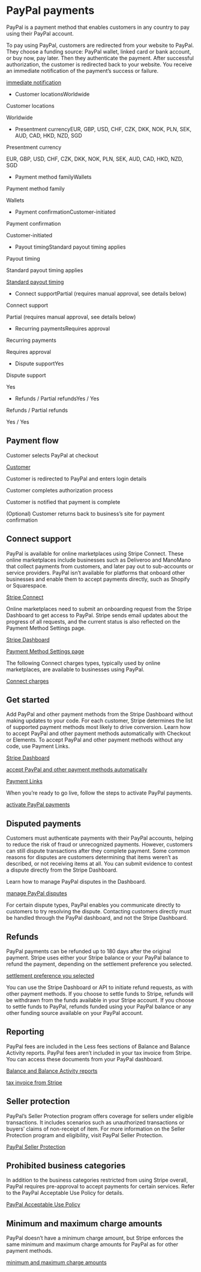 # PayPal payments

PayPal is a payment method that enables customers in any country to pay using their PayPal account.

To pay using PayPal, customers are redirected from your website to PayPal. They choose a funding source: PayPal wallet, linked card or bank account, or buy now, pay later. Then they authenticate the payment. After successful authorization, the customer is redirected back to your website. You receive an immediate notification of the payment’s success or failure.

[immediate notification](/payments/payment-methods#payment-notification)

- Customer locationsWorldwide

Customer locations

Worldwide

- Presentment currencyEUR, GBP, USD, CHF, CZK, DKK, NOK, PLN, SEK, AUD, CAD, HKD, NZD, SGD

Presentment currency

EUR, GBP, USD, CHF, CZK, DKK, NOK, PLN, SEK, AUD, CAD, HKD, NZD, SGD

- Payment method familyWallets

Payment method family

Wallets

- Payment confirmationCustomer-initiated

Payment confirmation

Customer-initiated

- Payout timingStandard payout timing applies

Payout timing

Standard payout timing applies

[Standard payout timing](/payouts#payout-speed)

- Connect supportPartial (requires manual approval, see details below)

Connect support

Partial (requires manual approval, see details below)

- Recurring paymentsRequires approval

Recurring payments

Requires approval

- Dispute supportYes

Dispute support

Yes

- Refunds / Partial refundsYes / Yes

Refunds / Partial refunds

Yes / Yes

## Payment flow

Customer selects PayPal at checkout

[Customer](/api/customers)

Customer is redirected to PayPal and enters login details

Customer completes authorization process

Customer is notified that payment is complete

(Optional) Customer returns back to business’s site for payment confirmation

## Connect support

PayPal is available for online marketplaces using Stripe Connect. These online marketplaces include businesses such as Deliveroo and ManoMano that collect payments from customers, and later pay out to sub-accounts or service providers. PayPal isn’t available for platforms that onboard other businesses and enable them to accept payments directly, such as Shopify or Squarespace.

[Stripe Connect](https://stripe.com/connect)

Online marketplaces need to submit an onboarding request from the Stripe Dashboard to get access to PayPal. Stripe sends email updates about the progress of all requests, and the current status is also reflected on the Payment Method Settings page.

[Stripe Dashboard](https://dashboard.stripe.com/settings/payment_methods)

[Payment Method Settings page](https://dashboard.stripe.com/settings/payment_methods)

The following Connect charges types, typically used by online marketplaces, are available to businesses using PayPal.

[Connect charges](/connect/charges)

## Get started

Add PayPal and other payment methods from the Stripe Dashboard without making updates to your code. For each customer, Stripe determines the list of supported payment methods most likely to drive conversion. Learn how to accept PayPal and other payment methods automatically with Checkout or Elements. To accept PayPal and other payment methods without any code, use Payment Links.

[Stripe Dashboard](https://dashboard.stripe.com/settings/payment_methods)

[accept PayPal and other payment methods automatically](/payments/accept-a-payment)

[Payment Links](/payment-links)

When you’re ready to go live, follow the steps to activate PayPal payments.

[activate PayPal payments](/payments/paypal/connect-your-paypal-account)

## Disputed payments

Customers must authenticate payments with their PayPal accounts, helping to reduce the risk of fraud or unrecognized payments. However, customers can still dispute transactions after they complete payment. Some common reasons for disputes are customers determining that items weren’t as described, or not receiving items at all. You can submit evidence to contest a dispute directly from the Stripe Dashboard.

Learn how to manage PayPal disputes in the Dashboard.

[manage PayPal disputes](/payments/paypal/disputed-payments)

For certain dispute types, PayPal enables you communicate directly to customers to try resolving the dispute. Contacting customers directly must be handled through the PayPal dashboard, and not the Stripe Dashboard.

## Refunds

PayPal payments can be refunded up to 180 days after the original payment. Stripe uses either your Stripe balance or your PayPal balance to refund the payment, depending on the settlement preference you selected.

[settlement preference you selected](/payments/paypal/choose-settlement-preference)

You can use the Stripe Dashboard or API to initiate refund requests, as with other payment methods. If you choose to settle funds to Stripe, refunds will be withdrawn from the funds available in your Stripe account. If you choose to settle funds to PayPal, refunds funded using your PayPal balance or any other funding source available on your PayPal account.

## Reporting

PayPal fees are included in the Less fees sections of Balance and Balance Activity reports. PayPal fees aren’t included in your tax invoice from Stripe. You can access these documents from your PayPal dashboard.

[Balance and Balance Activity reports](https://dashboard.stripe.com/reports/balance)

[tax invoice from Stripe](https://dashboard.stripe.com/settings/documents)

## Seller protection

PayPal’s Seller Protection program offers coverage for sellers under eligible transactions. It includes scenarios such as unauthorized transactions or buyers’ claims of non-receipt of item. For more information on the Seller Protection program and eligibility, visit PayPal Seller Protection.

[PayPal Seller Protection](https://www.paypal.com/uk/legalhub/seller-protection)

## Prohibited business categories

In addition to the business categories restricted from using Stripe overall, PayPal requires pre-approval to accept payments for certain services. Refer to the PayPal Acceptable Use Policy for details.

[PayPal Acceptable Use Policy](https://www.paypal.com/us/legalhub/acceptableuse-full)

## Minimum and maximum charge amounts

PayPal doesn’t have a minimum charge amount, but Stripe enforces the same minimum and maximum charge amounts for PayPal as for other payment methods.

[minimum and maximum charge amounts](/currencies#minimum-and-maximum-charge-amounts)
